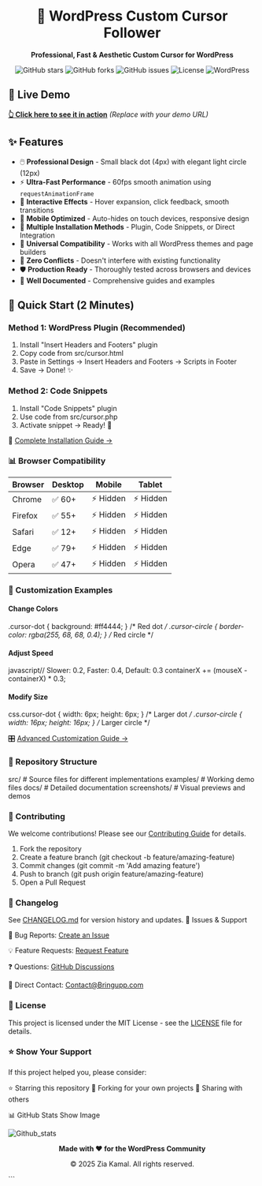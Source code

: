 <div align="center">
  <h1>🎯 WordPress Custom Cursor Follower</h1>
  <p><strong>Professional, Fast & Aesthetic Custom Cursor for WordPress</strong></p>
  
  ![GitHub stars](https://img.shields.io/github/stars/yourusername/wordpress-custom-cursor?style=social)
  ![GitHub forks](https://img.shields.io/github/forks/yourusername/wordpress-custom-cursor?style=social)
  ![GitHub issues](https://img.shields.io/github/issues/yourusername/wordpress-custom-cursor)
  ![License](https://img.shields.io/github/license/yourusername/wordpress-custom-cursor)
  ![WordPress](https://img.shields.io/badge/WordPress-5.0%2B-blue)
</div>

## 🌟 Live Demo
[**👆 Click here to see it in action**](https://your-demo-site.com) *(Replace with your demo URL)*

## ✨ Features

- 🖱️ **Professional Design** - Small black dot (4px) with elegant light circle (12px)
- ⚡ **Ultra-Fast Performance** - 60fps smooth animation using `requestAnimationFrame`
- 🎨 **Interactive Effects** - Hover expansion, click feedback, smooth transitions
- 📱 **Mobile Optimized** - Auto-hides on touch devices, responsive design
- 🔧 **Multiple Installation Methods** - Plugin, Code Snippets, or Direct Integration
- 🎯 **Universal Compatibility** - Works with all WordPress themes and page builders
- 🚫 **Zero Conflicts** - Doesn't interfere with existing functionality
- 🛡️ **Production Ready** - Thoroughly tested across browsers and devices
- 📝 **Well Documented** - Comprehensive guides and examples

## 🚀 Quick Start (2 Minutes)

### Method 1: WordPress Plugin (Recommended)

1. Install "Insert Headers and Footers" plugin
2. Copy code from src/cursor.html
3. Paste in Settings → Insert Headers and Footers → Scripts in Footer
4. Save → Done! ✨

### Method 2: Code Snippets

1. Install "Code Snippets" plugin
2. Use code from src/cursor.php
3. Activate snippet → Ready! 🎉

📖 [Complete Installation Guide →](INSTALLATION.md)

### 📊 Browser Compatibility

| Browser | Desktop | Mobile   | Tablet   |
| ------- | ------- | -------- | -------- |
| Chrome  | ✅ 60+   | ⚡ Hidden | ⚡ Hidden |
| Firefox | ✅ 55+   | ⚡ Hidden | ⚡ Hidden |
| Safari  | ✅ 12+   | ⚡ Hidden | ⚡ Hidden |
| Edge    | ✅ 79+   | ⚡ Hidden | ⚡ Hidden |
| Opera   | ✅ 47+   | ⚡ Hidden | ⚡ Hidden |

### 🎨 Customization Examples

#### Change Colors
.cursor-dot { background: #ff4444; } /* Red dot */
.cursor-circle { border-color: rgba(255, 68, 68, 0.4); } /* Red circle */

#### Adjust Speed
javascript// Slower: 0.2, Faster: 0.4, Default: 0.3
containerX += (mouseX - containerX) * 0.3;

#### Modify Size
css.cursor-dot { width: 6px; height: 6px; } /* Larger dot */
.cursor-circle { width: 16px; height: 16px; } /* Larger circle */

🎛️ [Advanced Customization Guide →](docs/customization.md)

### 📁 Repository Structure
src/           # Source files for different implementations
examples/      # Working demo files
docs/          # Detailed documentation
screenshots/   # Visual previews and demos

###  🤝 Contributing
We welcome contributions! Please see our [Contributing Guide](CONTRIBUTING.md) for details.

1. Fork the repository
2. Create a feature branch (git checkout -b feature/amazing-feature)
3. Commit changes (git commit -m 'Add amazing feature')
4. Push to branch (git push origin feature/amazing-feature)
5. Open a Pull Request


### 📝 Changelog
See [CHANGELOG.md](CHANGELOG.md) for version history and updates.
🐛 Issues & Support

🐛 Bug Reports: [Create an Issue](../../issues/new?template=bug_report.md)


💡 Feature Requests: [Request Feature](../../issues/new?template=feature_request.md)


❓ Questions: [GitHub Discussions](../../discussions)

📧 Direct Contact: Contact@Bringupp.com

### 📄 License

This project is licensed under the MIT License - see the [LICENSE](LICENSE) file for details.

###  ⭐ Show Your Support
If this project helped you, please consider:

⭐ Starring this repository
🍴 Forking for your own projects
📢 Sharing with others

📊 GitHub Stats
Show Image

![Github_stats](https://github-readme-stats.vercel.app/api?username=yourusername&show_icons=true&theme=radical)

<div align="center">
  <p><strong>Made with ❤️ for the WordPress Community</strong></p>
  <p>© 2025 Zia Kamal. All rights reserved.</p>
</div>
```
